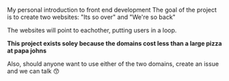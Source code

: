My personal introduction to front end development
The goal of the project is to create two websites: "Its so over" and "We're so back"

The websites will point to eachother, putting users in a loop.

**This project exists soley because the domains cost less than a large pizza at papa johns**

Also, should anyone want to use either of the two domains, create an issue and we can talk :kissing_smiling_eyes:
